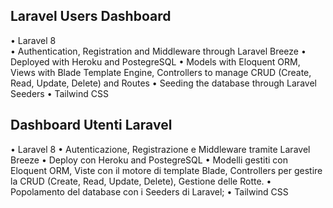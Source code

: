 ## Laravel Users Dashboard

• Laravel 8<br>
• Authentication, Registration and Middleware through Laravel Breeze
• Deployed with Heroku and PostegreSQL
• Models with Eloquent ORM, Views with Blade Template Engine, Controllers to manage CRUD (Create, Read, Update, Delete) and Routes
• Seeding the database through Laravel Seeders
• Tailwind CSS

## Dashboard Utenti Laravel 

• Laravel 8
• Autenticazione, Registrazione e Middleware tramite Laravel Breeze
• Deploy con Heroku and PostegreSQL
• Modelli gestiti con Eloquent ORM, Viste con il motore di template Blade, Controllers per gestire la CRUD (Create, Read, Update, Delete), Gestione delle Rotte.
• Popolamento del database con i Seeders di Laravel;
• Tailwind CSS

